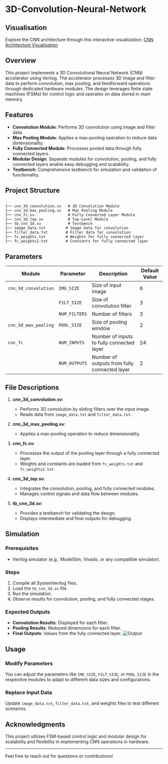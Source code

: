 # 3D-Convolution-Neural-Network

## Visualisation
Explore the CNN architecture through this interactive visualization: [CNN Architecture Visualisation](https://cnn-architecture-visualisation.netlify.app/)

## Overview
This project implements a 3D Convolutional Neural Network (CNN) accelerator using Verilog. The accelerator processes 3D image and filter data to perform convolution, max pooling, and feedforward operations through dedicated hardware modules. The design leverages finite state machines (FSMs) for control logic and operates on data stored in main memory.

## Features
- **Convolution Module**: Performs 3D convolution using image and filter data.
- **Max Pooling Module**: Applies a max-pooling operation to reduce data dimensionality.
- **Fully Connected Module**: Processes pooled data through fully connected layers.
- **Modular Design**: Separate modules for convolution, pooling, and fully connected layers enable easy debugging and scalability.
- **Testbench**: Comprehensive testbench for simulation and validation of functionality.

## Project Structure
```
.
├── cnn_3d_convolution.sv   # 3D Convolution Module
├── cnn_3d_max_pooling.sv   # Max Pooling Module
├── cnn_fc.sv               # Fully Connected Layer Module
├── cnn_3d_top.sv           # Top-Level Module
├── tb_cnn_3d.sv            # Testbench
├── image_data.txt         # Image data for convolution
├── filter_data.txt        # Filter data for convolution
├── fc_weights.txt         # Weights for fully connected layer
├── fc_weights2.txt        # Constants for fully connected layer
```

## Parameters
| Module              | Parameter      | Description                             | Default Value |
|---------------------|----------------|-----------------------------------------|---------------|
| `cnn_3d_convolution` | `IMG_SIZE`     | Size of input image                     | 6             |
|                     | `FILT_SIZE`    | Size of convolution filter              | 3             |
|                     | `NUM_FILTERS`  | Number of filters                       | 3             |
| `cnn_3d_max_pooling`| `POOL_SIZE`    | Size of pooling window                  | 2             |
| `cnn_fc`            | `NUM_INPUTS`   | Number of inputs to fully connected layer | 24            |
|                     | `NUM_OUTPUTS`  | Number of outputs from fully connected layer | 2        |

## File Descriptions
1. **cnn_3d_convolution.sv**: 
   - Performs 3D convolution by sliding filters over the input image.
   - Reads data from `image_data.txt` and `filter_data.txt`.

2. **cnn_3d_max_pooling.sv**: 
   - Applies a max-pooling operation to reduce dimensionality.

3. **cnn_fc.sv**: 
   - Processes the output of the pooling layer through a fully connected layer.
   - Weights and constants are loaded from `fc_weights.txt` and `fc_weights2.txt`.

4. **cnn_3d_top.sv**: 
   - Integrates the convolution, pooling, and fully connected modules.
   - Manages control signals and data flow between modules.

5. **tb_cnn_3d.sv**: 
   - Provides a testbench for validating the design.
   - Displays intermediate and final outputs for debugging.

## Simulation
### Prerequisites
- Verilog simulator (e.g., ModelSim, Vivado, or any compatible simulator).

### Steps
1. Compile all SystemVerilog files.
2. Load the `tb_cnn_3d.sv` file.
3. Run the simulation.
4. Observe results for convolution, pooling, and fully connected stages.

### Expected Outputs
- **Convolution Results**: Displayed for each filter.
- **Pooling Results**: Reduced dimensions for each filter.
- **Final Outputs**: Values from the fully connected layer.
  ![Output](https://github.com/user-attachments/assets/3333aca1-84e7-4043-93bd-68e10f753ac7)

## Usage
### Modify Parameters
You can adjust the parameters like `IMG_SIZE`, `FILT_SIZE`, or `POOL_SIZE` in the respective modules to adapt to different data sizes and configurations.

### Replace Input Data
Update `image_data.txt`, `filter_data.txt`, and weights files to test different scenarios.

## Acknowledgments
This project utilizes FSM-based control logic and modular design for scalability and flexibility in implementing CNN operations in hardware.

---
Feel free to reach out for questions or contributions!

